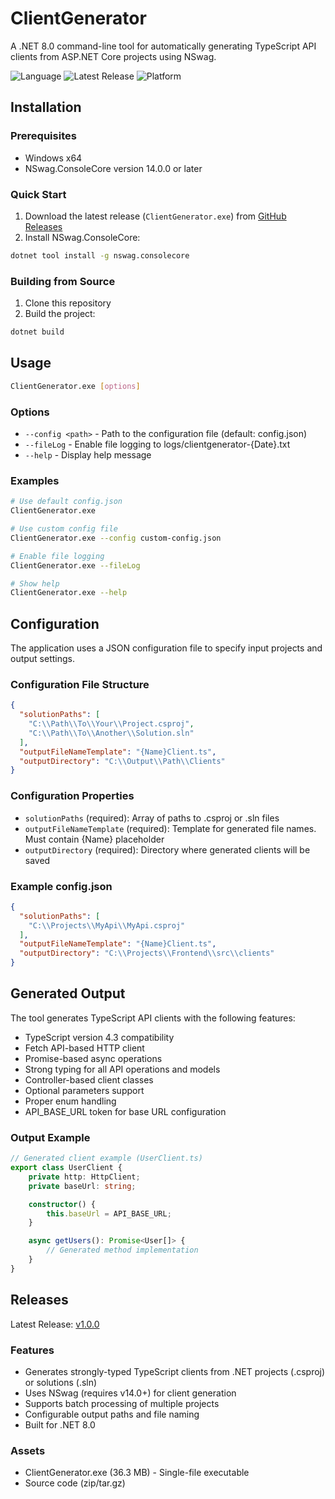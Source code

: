 # ClientGenerator

A .NET 8.0 command-line tool for automatically generating TypeScript API clients from ASP.NET Core projects using NSwag.

![Language](https://img.shields.io/badge/language-C%23-brightgreen)
![Latest Release](https://img.shields.io/badge/release-v1.0.0-blue)
![Platform](https://img.shields.io/badge/platform-win--x64-lightgrey)

## Installation

### Prerequisites

- Windows x64
- NSwag.ConsoleCore version 14.0.0 or later

### Quick Start

1. Download the latest release (`ClientGenerator.exe`) from [GitHub Releases](https://github.com/werneckeT/NswagClientGenerator/releases)
2. Install NSwag.ConsoleCore:
```bash
dotnet tool install -g nswag.consolecore
```

### Building from Source

1. Clone this repository
2. Build the project:
```bash
dotnet build
```

## Usage

```bash
ClientGenerator.exe [options]
```

### Options

- `--config <path>` - Path to the configuration file (default: config.json)
- `--fileLog` - Enable file logging to logs/clientgenerator-{Date}.txt
- `--help` - Display help message

### Examples

```bash
# Use default config.json
ClientGenerator.exe

# Use custom config file
ClientGenerator.exe --config custom-config.json

# Enable file logging
ClientGenerator.exe --fileLog

# Show help
ClientGenerator.exe --help
```

## Configuration

The application uses a JSON configuration file to specify input projects and output settings.

### Configuration File Structure

```json
{
  "solutionPaths": [
    "C:\\Path\\To\\Your\\Project.csproj",
    "C:\\Path\\To\\Another\\Solution.sln"
  ],
  "outputFileNameTemplate": "{Name}Client.ts",
  "outputDirectory": "C:\\Output\\Path\\Clients"
}
```

### Configuration Properties

- `solutionPaths` (required): Array of paths to .csproj or .sln files
- `outputFileNameTemplate` (required): Template for generated file names. Must contain {Name} placeholder
- `outputDirectory` (required): Directory where generated clients will be saved

### Example config.json

```json
{
  "solutionPaths": [
    "C:\\Projects\\MyApi\\MyApi.csproj"
  ],
  "outputFileNameTemplate": "{Name}Client.ts",
  "outputDirectory": "C:\\Projects\\Frontend\\src\\clients"
}
```

## Generated Output

The tool generates TypeScript API clients with the following features:

- TypeScript version 4.3 compatibility
- Fetch API-based HTTP client
- Promise-based async operations
- Strong typing for all API operations and models
- Controller-based client classes
- Optional parameters support
- Proper enum handling
- API_BASE_URL token for base URL configuration

### Output Example

```typescript
// Generated client example (UserClient.ts)
export class UserClient {
    private http: HttpClient;
    private baseUrl: string;

    constructor() {
        this.baseUrl = API_BASE_URL;
    }

    async getUsers(): Promise<User[]> {
        // Generated method implementation
    }
}
```

## Releases

Latest Release: [v1.0.0](https://github.com/werneckeT/NswagClientGenerator/releases/tag/v1.0.0)

### Features
- Generates strongly-typed TypeScript clients from .NET projects (.csproj) or solutions (.sln)
- Uses NSwag (requires v14.0+) for client generation
- Supports batch processing of multiple projects
- Configurable output paths and file naming
- Built for .NET 8.0

### Assets
- ClientGenerator.exe (36.3 MB) - Single-file executable
- Source code (zip/tar.gz)
